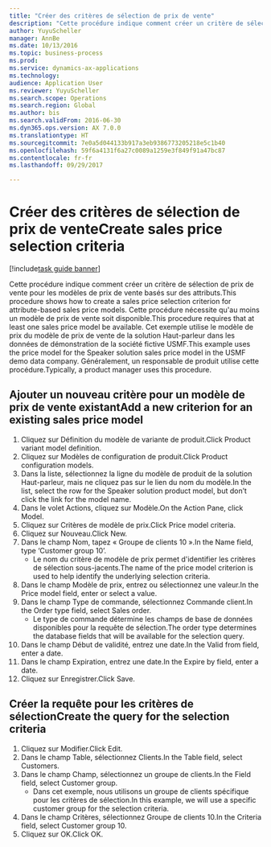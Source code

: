 ```yaml
--- 
title: "Créer des critères de sélection de prix de vente"
description: "Cette procédure indique comment créer un critère de sélection de prix de vente pour les modèles de prix de vente basés sur des attributs."
author: YuyuScheller
manager: AnnBe
ms.date: 10/13/2016
ms.topic: business-process
ms.prod: 
ms.service: dynamics-ax-applications
ms.technology: 
audience: Application User
ms.reviewer: YuyuScheller
ms.search.scope: Operations
ms.search.region: Global
ms.author: bis
ms.search.validFrom: 2016-06-30
ms.dyn365.ops.version: AX 7.0.0
ms.translationtype: HT
ms.sourcegitcommit: 7e0a5d044133b917a3eb9386773205218e5c1b40
ms.openlocfilehash: 59f6a4131f6a27c0089a1259e3f849f91a47bc87
ms.contentlocale: fr-fr
ms.lasthandoff: 09/29/2017

---
```

# <a name="create-sales-price-selection-criteria"></a><span data-ttu-id="7c80c-103">Créer des critères de sélection de prix de vente</span><span class="sxs-lookup"><span data-stu-id="7c80c-103">Create sales price selection criteria</span></span>

[!include[task guide banner](../../includes/task-guide-banner.md)]

<span data-ttu-id="7c80c-104">Cette procédure indique comment créer un critère de sélection de prix de vente pour les modèles de prix de vente basés sur des attributs.</span><span class="sxs-lookup"><span data-stu-id="7c80c-104">This procedure shows how to create a sales price selection criterion for attribute-based sales price models.</span></span> <span data-ttu-id="7c80c-105">Cette procédure nécessite qu'au moins un modèle de prix de vente soit disponible.</span><span class="sxs-lookup"><span data-stu-id="7c80c-105">This procedure requires that at least one sales price model be available.</span></span> <span data-ttu-id="7c80c-106">Cet exemple utilise le modèle de prix du modèle de prix de vente de la solution Haut-parleur dans les données de démonstration de la société fictive USMF.</span><span class="sxs-lookup"><span data-stu-id="7c80c-106">This example uses the price model for the Speaker solution sales price model in the USMF demo data company.</span></span> <span data-ttu-id="7c80c-107">Généralement, un responsable de produit utilise cette procédure.</span><span class="sxs-lookup"><span data-stu-id="7c80c-107">Typically, a product manager uses this procedure.</span></span>


## <a name="add-a-new-criterion-for-an-existing-sales-price-model"></a><span data-ttu-id="7c80c-108">Ajouter un nouveau critère pour un modèle de prix de vente existant</span><span class="sxs-lookup"><span data-stu-id="7c80c-108">Add a new criterion for an existing sales price model</span></span>
1. <span data-ttu-id="7c80c-109">Cliquez sur Définition du modèle de variante de produit.</span><span class="sxs-lookup"><span data-stu-id="7c80c-109">Click Product variant model definition.</span></span>
2. <span data-ttu-id="7c80c-110">Cliquez sur Modèles de configuration de produit.</span><span class="sxs-lookup"><span data-stu-id="7c80c-110">Click Product configuration models.</span></span>
3. <span data-ttu-id="7c80c-111">Dans la liste, sélectionnez la ligne du modèle de produit de la solution Haut-parleur, mais ne cliquez pas sur le lien du nom du modèle.</span><span class="sxs-lookup"><span data-stu-id="7c80c-111">In the list, select the row for the Speaker solution product model, but don’t click the link for the model name.</span></span>
4. <span data-ttu-id="7c80c-112">Dans le volet Actions, cliquez sur Modèle.</span><span class="sxs-lookup"><span data-stu-id="7c80c-112">On the Action Pane, click Model.</span></span>
5. <span data-ttu-id="7c80c-113">Cliquez sur Critères de modèle de prix.</span><span class="sxs-lookup"><span data-stu-id="7c80c-113">Click Price model criteria.</span></span>
6. <span data-ttu-id="7c80c-114">Cliquez sur Nouveau.</span><span class="sxs-lookup"><span data-stu-id="7c80c-114">Click New.</span></span>
7. <span data-ttu-id="7c80c-115">Dans le champ Nom, tapez « Groupe de clients 10 ».</span><span class="sxs-lookup"><span data-stu-id="7c80c-115">In the Name field, type ‘Customer group 10’.</span></span>
    * <span data-ttu-id="7c80c-116">Le nom du critère de modèle de prix permet d'identifier les critères de sélection sous-jacents.</span><span class="sxs-lookup"><span data-stu-id="7c80c-116">The name of the price model criterion is used to help identify the underlying selection criteria.</span></span>  
8. <span data-ttu-id="7c80c-117">Dans le champ Modèle de prix, entrez ou sélectionnez une valeur.</span><span class="sxs-lookup"><span data-stu-id="7c80c-117">In the Price model field, enter or select a value.</span></span>
9. <span data-ttu-id="7c80c-118">Dans le champ Type de commande, sélectionnez Commande client.</span><span class="sxs-lookup"><span data-stu-id="7c80c-118">In the Order type field, select Sales order.</span></span>
    * <span data-ttu-id="7c80c-119">Le type de commande détermine les champs de base de données disponibles pour la requête de sélection.</span><span class="sxs-lookup"><span data-stu-id="7c80c-119">The order type determines the database fields that will be available for the selection query.</span></span>  
10. <span data-ttu-id="7c80c-120">Dans le champ Début de validité, entrez une date.</span><span class="sxs-lookup"><span data-stu-id="7c80c-120">In the Valid from field, enter a date.</span></span>
11. <span data-ttu-id="7c80c-121">Dans le champ Expiration, entrez une date.</span><span class="sxs-lookup"><span data-stu-id="7c80c-121">In the Expire by field, enter a date.</span></span>
12. <span data-ttu-id="7c80c-122">Cliquez sur Enregistrer.</span><span class="sxs-lookup"><span data-stu-id="7c80c-122">Click Save.</span></span>

## <a name="create-the-query-for-the-selection-criteria"></a><span data-ttu-id="7c80c-123">Créer la requête pour les critères de sélection</span><span class="sxs-lookup"><span data-stu-id="7c80c-123">Create the query for the selection criteria</span></span>
1. <span data-ttu-id="7c80c-124">Cliquez sur Modifier.</span><span class="sxs-lookup"><span data-stu-id="7c80c-124">Click Edit.</span></span>
2. <span data-ttu-id="7c80c-125">Dans le champ Table, sélectionnez Clients.</span><span class="sxs-lookup"><span data-stu-id="7c80c-125">In the Table field, select Customers.</span></span> 
3. <span data-ttu-id="7c80c-126">Dans le champ Champ, sélectionnez un groupe de clients.</span><span class="sxs-lookup"><span data-stu-id="7c80c-126">In the Field field, select Customer group.</span></span>
    * <span data-ttu-id="7c80c-127">Dans cet exemple, nous utilisons un groupe de clients spécifique pour les critères de sélection.</span><span class="sxs-lookup"><span data-stu-id="7c80c-127">In this example, we will use a specific customer group for the selection criteria.</span></span>  
4. <span data-ttu-id="7c80c-128">Dans le champ Critères, sélectionnez Groupe de clients 10.</span><span class="sxs-lookup"><span data-stu-id="7c80c-128">In the Criteria field, select Customer group 10.</span></span> 
5. <span data-ttu-id="7c80c-129">Cliquez sur OK.</span><span class="sxs-lookup"><span data-stu-id="7c80c-129">Click OK.</span></span>


